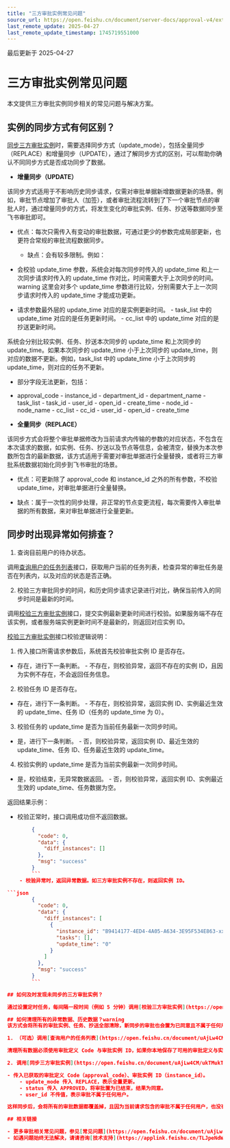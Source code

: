 ```yaml
---
title: "三方审批实例常见问题"
source_url: https://open.feishu.cn/document/server-docs/approval-v4/external_instance/faqs
last_remote_update: 2025-04-27
last_remote_update_timestamp: 1745719551000
---
```

最后更新于 2025-04-27

# 三方审批实例常见问题

本文提供三方审批实例同步相关的常见问题与解决方案。

## 实例的同步方式有何区别？

[同步三方审批实例](https://open.feishu.cn/document/uAjLw4CM/ukTMukTMukTM/reference/approval-v4/external_instance/create)时，需要选择同步方式（update_mode），包括全量同步（REPLACE）和增量同步（UPDATE），通过了解同步方式的区别，可以帮助你确认不同同步方式是否成功同步了数据。

- **增量同步（UPDATE）**

该同步方式适用于不影响历史同步请求，仅需对审批单据新增数据更新的场景。例如，审批节点增加了审批人（加签），或者审批流程流转到了下一个审批节点的审批人时，通过增量同步的方式，将发生变化的审批实例、任务、抄送等数据同步至飞书审批即可。

- 优点：每次只需传入有变动的审批数据，可通过更少的参数完成局部更新，也更符合常规的审批流程数据同步。
	- 缺点：会有较多限制。例如：

- 会校验 update_time 参数，系统会对每次同步时传入的 update_time 和上一次同步请求时传入的 update_time 作对比，时间需要大于上次同步的时间。warning
          这里会对多个 update_time 参数进行比较，分别需要大于上一次同步请求时传入的 update_time 才能成功更新。

- 请求参数最外层的 update_time 对应的是实例更新时间。
		  - task_list 中的 update_time 对应的是任务更新时间。
		  - cc_list 中的 update_time 对应的是抄送更新时间。

系统会分别比较实例、任务、抄送本次同步的 update_time 和上次同步的 update_time。如果本次同步的 update_time 小于上次同步的 update_time，则对应的数据不更新。例如，task_list 中的 update_time 小于上次同步的 update_time，则对应的任务不更新。

- 部分字段无法更新，包括：

- approval_code
			- instance_id
			- department_id
			- department_name
			- task_list
				- task_id
				- user_id
				- open_id
				- create_time
				- node_id
				- node_name
            - cc_list
            	- cc_id
            	- user_id
            	- open_id
            	- create_time

- **全量同步（REPLACE）**

该同步方式会将整个审批单据修改为当前请求内传输的参数的对应状态，不包含在本次请求的数据，如实例、任务、抄送以及节点等信息，会被清空，替换为本次参数所包含的最新数据，该方式适用于需要对审批单据进行全量替换，或者将三方审批系统数据初始化同步到飞书审批的场景。

- 优点：可更新除了 approval_code 和 instance_id 之外的所有参数，不校验 update_time，对审批单据进行全量替换。

- 缺点：属于一次性的同步处理，非正常的节点变更流程，每次需要传入审批单据的所有数据，来对审批单据进行全量更新。

## 同步时出现异常如何排查？

1. 查询目前用户的待办状态。

调用[查询用户的任务列表](https://open.feishu.cn/document/uAjLw4CM/ukTMukTMukTM/reference/approval-v4/task/query)接口，获取用户当前的任务列表，检查异常的审批任务是否在列表内，以及对应的状态是否正确。

2. 校验三方审批同步的时间，和历史同步请求记录进行对比，确保当前传入的同步时间是最新的时间。

调用[校验三方审批实例](https://open.feishu.cn/document/uAjLw4CM/ukTMukTMukTM/reference/approval-v4/external_instance/check)接口，提交实例最新更新时间进行校验。如果服务端不存在该实例，或者服务端实例更新时间不是最新的，则返回对应实例 ID。

[校验三方审批实例](https://open.feishu.cn/document/uAjLw4CM/ukTMukTMukTM/reference/approval-v4/external_instance/check)接口校验逻辑说明：

1. 传入接口所需请求参数后，系统首先校验审批实例 ID 是否存在。

- 存在，进行下一条判断。
		- 不存在，则校验异常，返回不存在的实例 ID，且因为实例不存在，不会返回任务信息。

2. 校验任务 ID 是否存在。

- 存在，进行下一条判断。
		- 不存在，则校验异常，返回实例 ID、实例最近生效的 update_time、任务 ID（任务的 update_time 为 0）。

3. 校验任务的 update_time 是否为当前任务最新一次同步时间。

- 是，进行下一条判断。
		- 否，则校验异常，返回实例 ID、最近生效的 update_time、任务 ID、任务最近生效的 update_time。

4. 校验实例的 update_time 是否为当前实例最新一次同步时间。

- 是，校验结束，无异常数据返回。
		- 否，则校验异常，返回实例 ID、实例最近生效的 update_time、任务数据为空。

返回结果示例：

- 校验正常时，接口调用成功但不返回数据。

```json
        {
          "code": 0,
          "data": {
            "diff_instances": []
          },
          "msg": "success"
        }
		```
	- 校验异常时，返回异常数据。如三方审批实例不存在，则返回实例 ID。

```json
        {
          "code": 0,
          "data": {
            "diff_instances": [
              {
                "instance_id": "B9414177-4ED4-4A05-A634-3E95F534E863-xxxxx", 
                "tasks": [],
                "update_time": "0"
              }
            ]
          },
          "msg": "success"
        }
		```

## 如何及时发现未同步的三方审批实例？

通过设置定时任务，每间隔一段时间（例如 5 分钟）调用[校验三方审批实例](https://open.feishu.cn/document/uAjLw4CM/ukTMukTMukTM/reference/approval-v4/external_instance/check)接口，将最近 5 分钟产生的实例通过该接口进行对比。如果数据在服务端不存在或者不是最新，则可以根据本接口返回的实例 ID、任务 ID，前往[同步三方审批实例](https://open.feishu.cn/document/uAjLw4CM/ukTMukTMukTM/reference/approval-v4/external_instance/create)。

## 如何清理所有的异常数据、历史数据？warning
该方式会将所有的审批实例、任务、抄送全部清除，新同步的审批也会置为已同意且不属于任何用户（所有用户无法通过 API 或审批列表查看到），且操作后数据不会恢复。因此，建议你先在[测试企业](https://open.feishu.cn/document/home/introduction-to-custom-app-development/testing-enterprise-and-personnel-functions)进行调试，符合预期后（如确认该操作后不会影响实际线上的审批业务）再应用于正式环境。

1. （可选）调用[查询用户的任务列表](https://open.feishu.cn/document/uAjLw4CM/ukTMukTMukTM/reference/approval-v4/task/query)接口，基于用户 ID 获取用户下所有的审批定义 Code 和审批实例 ID。

清理所有数据必须使用审批定义 Code 与审批实例 ID，如果你本地保存了可用的审批定义与实例信息，则无需调用当前接口进行查询。

2. 调用[同步三方审批实例](https://open.feishu.cn/document/uAjLw4CM/ukTMukTMukTM/reference/approval-v4/external_instance/create)接口，完成以下参数配置，清理所有数据。

- 传入已获取的审批定义 Code（approval_code）、审批实例 ID（instance_id）。
	- update_mode 传入 REPLACE，表示全量更新。
	- status 传入 APPROVED，将审批置为已结束，结果为同意。
	- user_id 不传值，表示审批不属于任何用户。

这样同步后，会将所有的审批数据都覆盖掉，且因为当前请求包含的审批不属于任何用户，也没有用户可以看到这些审批。

## 相关链接

- 更多审批相关常见问题，参见[常见问题](https://open.feishu.cn/document/uAjLw4CM/ukTMukTMukTM/reference/approval-v4/approval-related-faqs)。
- 如遇问题始终无法解决，请请咨询[技术支持](https://applink.feishu.cn/TLJpeNdW)。
